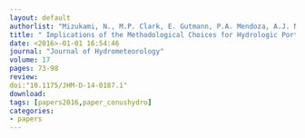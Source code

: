 ```yaml
---
layout: default
authorlist: "Mizukami, N., M.P. Clark, E. Gutmann, P.A. Mendoza, A.J. Newman, B. Nijssen, B.Livneh, L.E. Hay, J.R. Arnold, and L.D. Brekke"
title: " Implications of the Methodological Choices for Hydrologic Portrayals of Climate Change over the Contiguous United States: Statistically Downscaled Forcing Data and Hydrologic Models"
date: <2016>-01-01 16:54:46
journal: "Journal of Hydrometeorology"
volume: 17 
pages: 73-98 
review:  
doi:"10.1175/JHM-D-14-0187.1" 
download:
tags: [papers2016,paper_conushydro]
categories:
- papers
---
```



